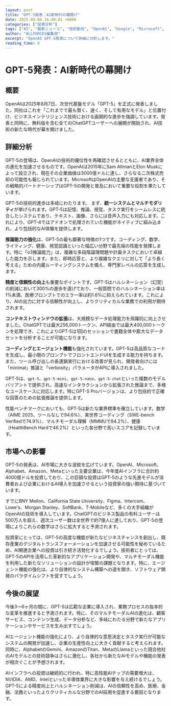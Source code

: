 ```yaml
---
layout: post
title: "GPT-5発表：AI新時代の幕開け"
date: 2025-09-08 16:40:01 +0000
categories: ["投資分析"]
tags: ["AI", "最新ニュース", "技術動向", "OpenAI", "Google", "Microsoft", "Meta", "NVIDIA", "Amazon", "投資", "チップ", "エージェント"]
author: "ALLFORCES編集部"
excerpt: "OpenAI GPT-5発表について詳細に分析します。"
reading_time: 8
---
```


# GPT-5発表：AI新時代の幕開け

## 概要
OpenAIは2025年8月7日、次世代基盤モデル「GPT-5」を正式に発表しました。同社はこれを「これまでで最も賢く、速く、そして有用なモデル」と位置付け、ビジネスインテリジェンス技術における画期的な進歩を強調しています。発表と同時に、無料版を含む全てのChatGPTユーザーへの展開が開始され、AI技術の新たな時代が幕を開けました。

## 詳細分析
GPT-5の登場は、OpenAIの技術的優位性を再確認させるとともに、AI業界全体の進化を加速させるものです。OpenAIは2015年にSam AltmanとElon Muskによって設立され、現在その企業価値は3000億ドルに達し、さらなる二次株式売却の可能性も報じられています。MicrosoftはOpenAIの主要な支援者であり、その戦略的パートナーシップはGPT-5の開発と普及において重要な役割を果たしています。

GPT-5の技術的進歩は多岐にわたります。
まず、**統一システムとマルチモダリティ**が挙げられます。GPT-5は記憶、推論、視覚、タスク実行をシームレスに統合したシステムであり、テキスト、画像、さらには音声入力にも対応します。これにより、GPT-4ではアドオンで処理されていた機能がネイティブに組み込まれ、より包括的なAI体験を提供します。

**推論能力の強化**は、GPT-5の最も顕著な特徴の1つです。コーディング、数学、ライティング、健康、視覚認識といった幅広い分野で最先端の性能を発揮します。特に「o3推論能力」は、複雑な多段階論理問題や計画タスクにおいて卓越した能力を示します。また、即時応答と、より複雑なクエリに対して「より長く考える」ための内蔵ルーティングシステムを備え、専門家レベルの応答を生成します。

**精度と信頼性の向上**も重要なポイントです。GPT-5はハルシネーション（幻覚）の削減において300%の進歩を遂げており、一般質問でのハルシネーション率は1%未満、医療プロンプトでのエラー率は約1.6%に抑えられています。これにより、AIの出力に対する信頼性が向上し、よりクリティカルな業務での利用が期待されます。

**コンテキストウィンドウの拡張**は、大規模なデータ処理能力を飛躍的に向上させました。ChatGPTでは最大256,000トークン、API経由では最大400,000トークンを処理でき、これによりGPT-5は1回のセッションで書籍全体や膨大なデータセットを分析することが可能になります。

**コーディングとエージェント機能**も強化されています。GPT-5は高品質なコードを生成し、最小限のプロンプトでフロントエンドUIを生成する能力を持ちます。また、ツール呼び出しの長連鎖実行における改善が見られ、開発者向けには「minimal」推論と「verbosity」パラメータがAPIに導入されました。

GPT-5は、`gpt-5`、`gpt-5-mini`、`gpt-5-nano`、`gpt-5-chat`といった複数のモデルバリアントで提供され、高速なインタラクションから拡張された推論まで、多様なユースケースに対応します。特にGPT-5 Proバージョンは、より包括的で正確な回答のための拡張推論を提供します。

性能ベンチマークにおいても、GPT-5は新たな業界標準を確立しています。数学（AIME 2025、ツールなしで94.6%）、実世界コーディング（SWE-bench Verifiedで74.9%）、マルチモーダル理解（MMMUで84.2%）、健康（HealthBench Hardで46.2%）といった各分野で高いスコアを記録しています。

## 市場への影響
GPT-5の発表は、AI市場に大きな波紋を広げています。OpenAI、Microsoft、Alphabet、Amazon、Metaといった主要企業は、今年度AIインフラに合計約4000億ドルを投資しており、この巨額な投資はGPT-5のような先進モデルが消費者および企業におけるAI導入を加速させるという投資家の強い期待に基づいています。

すでにBNY Mellon、California State University、Figma、Intercom、Lowe's、Morgan Stanley、SoftBank、T-Mobileなど、多くの大手組織がOpenAIの技術を導入しています。ChatGPTのビジネス製品の有料ユーザーは500万人を超え、週次ユーザー数は全世界で約7億人に達しており、GPT-5の登場によりこれらの数字はさらに拡大すると予測されます。

投資家にとっては、GPT-5の高度な機能が新たなビジネスチャンスを創出し、既存産業のデジタルトランスフォーメーションを加速させる可能性を秘めているため、AI関連企業への投資は引き続き活発化するでしょう。技術者にとっては、GPT-5のAPIを活用した革新的なアプリケーション開発や、マルチモーダル機能を利用した新たなソリューションの設計が喫緊の課題となります。特に、エージェント機能の強化は、より自律的なシステム構築への道を開き、ソフトウェア開発のパラダイムシフトを促すでしょう。

## 今後の展望
今後3〜6ヶ月の間に、GPT-5は広範な企業に導入され、業務プロセスの抜本的な変革を推進すると予測されます。特に、そのマルチモーダルAIの進化は、顧客サービス、コンテンツ生成、データ分析など、多岐にわたる分野で新たなアプリケーションやサービスを生み出すでしょう。

AIエージェント機能の強化により、より自律的な意思決定とタスク実行が可能なシステムの開発が加速し、企業の生産性向上に大きく貢献すると考えられます。同時に、AlphabetのGemini、AmazonのTitan、MetaのLlamaといった競合他社のAIモデルとの技術競争はさらに激化し、各社から新たなAIモデルや機能の発表が相次ぐことが予想されます。

AIインフラへの投資は継続的に行われ、特に高性能AIチップの需要増大は、NVIDIA、AMD、Intelといった半導体業界に大きな影響を与え続けるでしょう。GPT-5による精度向上とハルシネーション削減は、AIの信頼性を高め、医療、金融、法務といったよりクリティカルな分野でのAI採用を促進する要因となります。

